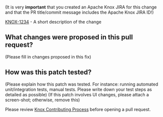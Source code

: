 (It is very **important** that you created an Apache Knox JIRA for this change and that the PR title/commit message includes the Apache Knox JIRA ID!)

[KNOX-1234](url) - A short description of the change

## What changes were proposed in this pull request?

(Please fill in changes proposed in this fix)

## How was this patch tested?

(Please explain how this patch was tested. For instance: running automated unit/integration tests, manual tests. Please write down your test steps as detailed as possible)
(If this patch involves UI changes, please attach a screen-shot; otherwise, remove this)

Please review [Knox Contributing Process](https://cwiki.apache.org/confluence/display/KNOX/Contribution+Process#ContributionProcess-GithubWorkflow) before opening a pull request.
